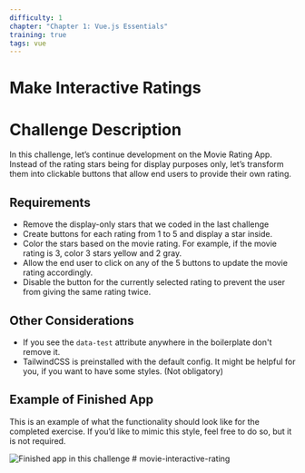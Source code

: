 ```yaml
---
difficulty: 1
chapter: "Chapter 1: Vue.js Essentials"
training: true
tags: vue
---
```


# Make Interactive Ratings


# Challenge Description
In this challenge, let’s continue development on the Movie Rating App. Instead of the rating stars being for display purposes only, 
let’s transform them into clickable buttons that allow end users to provide their own rating.

## Requirements
- Remove the display-only stars that we coded in the last challenge
- Create buttons for each rating from 1 to 5 and display a star inside.
- Color the stars based on the movie rating. For example, if the movie rating is 3, color 3 stars yellow and 2 gray.
- Allow the end user to click on any of the 5 buttons to update the movie rating accordingly.
- Disable the button for the currently selected rating to prevent the user from giving the same rating twice.

## Other Considerations

- If you see the `data-test` attribute anywhere in the boilerplate don't remove it.
- TailwindCSS is preinstalled with the default config. It might be helpful for you, if you want to have some styles. (Not obligatory)

## Example of Finished App

This is an example of what the functionality should look like for the completed exercise. If you’d like to mimic this style, feel free to do so, but it is not required.

![Finished app in this challenge](https://i.imgur.com/VjiCITj.gif)
#   m o v i e - i n t e r a c t i v e - r a t i n g  
 